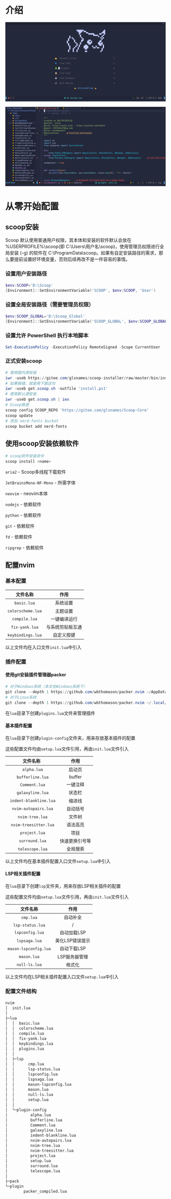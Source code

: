 # 介绍
![image-20220916183633148](README.assets/image-20220916183633148.png)

![image-20220916183945303](README.assets/image-20220916183945303.png)

# 从零开始配置

## scoop安装

Scoop 默认使用普通用户权限，其本体和安装的软件默认会放在 %USERPROFILE%\scoop(即 C:\Users\用户名\scoop)，使用管理员权限进行全局安装 (-g) 的软件在 C:\ProgramData\scoop。如果有自定安装路径的需求，那么要提前设置好环境变量，否则后续再改不是一件容易的事情。

### 设置用户安装路径

```powershell
$env:SCOOP='D:\Scoop'
[Environment]::SetEnvironmentVariable('SCOOP', $env:SCOOP, 'User')
```
### 设置全局安装路径（需要管理员权限）

```powershell
$env:SCOOP_GLOBAL='D:\Scoop_Global'
[Environment]::SetEnvironmentVariable('SCOOP_GLOBAL', $env:SCOOP_GLOBAL, 'Machine')
```
### 设置允许 PowerShell 执行本地脚本

```powershell
Set-ExecutionPolicy -ExecutionPolicy RemoteSigned -Scope CurrentUser
```
### 正式安装scoop

```powershell
# 使用国内源安装
iwr -useb https://gitee.com/glsnames/scoop-installer/raw/master/bin/install.ps1 | iex
# 如果报错，就是用下面这句
iwr -useb get.scoop.sh -outfile 'install.ps1'
# 使用默认源安装
iwr -useb get.scoop.sh | iex
# Scoop换源
scoop config SCOOP_REPO 'https://gitee.com/glsnames/Scoop-Core'
scoop update
# 添加 nerd-fonts bucket
scoop bucket add nerd-fonts
```
## 使用scoop安装依赖软件

~~~powershell
# scoop软件安装命令
scoop install <name>
~~~

`aria2` - Scoop多线程下载软件

`JetBrainsMono-NF-Mono` - 所需字体

`neovim` - neovim本体

`nodejs` - 依赖软件

`python` - 依赖软件

`git` - 依赖软件

`fd` - 依赖软件

`ripgrep` - 依赖软件

## 配置nvim

### 基本配置

|     文件名称      |       作用       |
| :---------------: | :--------------: |
|    `basic.lua`    |     系统设置     |
| `colorscheme.lua` |     主题设置     |
|   `compile.lua`   |   一键编译运行   |
|  `fix-yank.lua`   | 与系统剪贴板互通 |
| `keybindings.lua` |    自定义按键    |

以上文件均在入口文件`init.lua`中引入

### 插件配置

#### 使用git安装插件管理器packer

~~~powershell
# 对于Windows系统（本文在Windows系统下）
git clone --depth 1 https://github.com/wbthomason/packer.nvim ~/AppData/Loacl/nvim-data/site/pack/packer/start/packer.nvim
# 对于Linux系统
git clone --depth 1 https://github.com/wbthomason/packer.nvim ~/.local/share/nvim/site/pack/packer/start/packer.nvim
~~~

在`lua`目录下创建`plugins.lua`文件来管理插件

#### 基本插件配置

在`lua`目录下创建`plugin-config`文件夹，用来存放基本插件的配置

这些配置文件均由`setup.lua`文件引用，再由`init.lua`文件引入

|        文件名称         |      作用      |
| :---------------------: | :------------: |
|      ` alpha.lua`       |     启动页     |
|    ` bufferline.lua`    |     buffer     |
|    ` Comment.lua`      |    一键注释    |
|    ` galaxyline.lua`    |     状态栏     |
| ` indent-blankline.lua` |     缩进线     |
|  ` nvim-autopairs.lua`  |    自动括号    |
|    ` nvim-tree.lua`     |     文件树     |
| ` nvim-treesitter.lua`  |    语法高亮    |
|     ` project.lua`      |      项目      |
|     ` surround.lua`     | 快速更换引号等 |
|    ` telescope.lua`     |    全局搜索    |

以上文件均在基本插件配置入口文件`setup.lua`中引入

#### LSP相关插件配置

在`lua`目录下创建`lsp`文件夹，用来存放LSP相关插件的配置

这些配置文件均由`setup.lua`文件引用，再由`init.lua`文件引入

|         文件名称         | 作用  |
| :----------------------: | :---: |
|  `cmp.lua`             | 自动补全 |
|  `lsp-status.lua`    | / |
|  `lspconfig.lua`    | 自动加载LSP |
|  `lspsaga.lua`     | 美化LSP错误提示 |
|  `mason-lspconfig.lua` | 自动下载LSP |
| `mason.lua`      | LSP服务器管理 |
|  `null-ls.lua`     | 格式化 |

以上文件均在LSP相关插件配置入口文件`setup.lua`中引入

### 配置文件结构

```
nvim
│  init.lua
│
├─lua
│  │  basic.lua
│  │  colorscheme.lua
│  │  compile.lua
│  │  fix-yank.lua
│  │  keybindings.lua
│  │  plugins.lua
│  │
│  ├─lsp
│  │      cmp.lua
│  │      lsp-status.lua
│  │      lspconfig.lua
│  │      lspsaga.lua
│  │      mason-lspconfig.lua
│  │      mason.lua
│  │      null-ls.lua
│  │      setup.lua
│  │
│  └─plugin-config
│          alpha.lua
│          bufferline.lua
│          Comment.lua
│          galaxyline.lua
│          indent-blankline.lua
│          nvim-autopairs.lua
│          nvim-tree.lua
│          nvim-treesitter.lua
│          project.lua
│          setup.lua
│          surround.lua
│          telescope.lua
│
├─pack
└─plugin
        packer_compiled.lua
```

